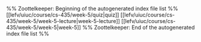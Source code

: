 %% Zoottelkeeper: Beginning of the autogenerated index file list  %%
 [[lefv/uiuc/course/cs-435/week-5/quiz|quiz]]
 [[lefv/uiuc/course/cs-435/week-5/week-5-lecture|week-5-lecture]]
 [[lefv/uiuc/course/cs-435/week-5/week-5|week-5]]
%% Zoottelkeeper: End of the autogenerated index file list  %%
